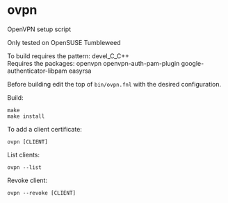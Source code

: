 # ovpn
OpenVPN setup script

Only tested on OpenSUSE Tumbleweed

To build requires the pattern: devel_C_C++<br/>
Requires the packages: openvpn openvpn-auth-pam-plugin google-authenticator-libpam easyrsa

Before building edit the top of `bin/ovpn.fnl` with the desired configuration.

Build:

    make
    make install

To add a client certificate:

    ovpn [CLIENT]

List clients:

    ovpn --list

Revoke client:

    ovpn --revoke [CLIENT]

